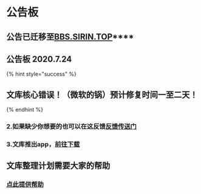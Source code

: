 # 公告板

## **公告已迁移至**[**BBS.SIRIN.TOP**](https://BBS.SIRIN.TOP)\*\*\*\*

## **公告板** 2020.7.24

{% hint style="success" %}
## **文库核心错误！（微软的锅）预计修复时间一至二天！**
{% endhint %}

### 2.如果缺少你想要的也可以在这反馈[**反馈传送门**](https://www.wjx.cn/jq/76859742.aspx)

### 3.文库推出app，[**前往下载**](www.sirin.top/app.htm)

## **文库整理计划**需要大家的帮助

### [**点此提供帮助**](https://www.wjx.cn/jq/80738056.aspx)

